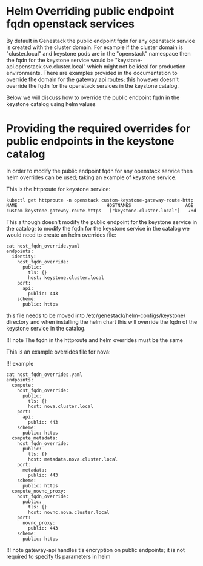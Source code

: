 # Helm Overriding public endpoint fqdn openstack services

By default in Genestack the public endpoint fqdn for any openstack service is created with the cluster domain. For example if the cluster domain is "cluster.local" and keystone pods are in the "openstack" namespace then the fqdn for the keystone service would be "keystone-api.openstack.svc.cluster.local" which might not be ideal for production environments. There are examples provided in the documentation to override the domain for the [gateway api routes](https://docs.rackspacecloud.com/infrastructure-nginx-gateway-api-custom/#custom-routes); this however doesn't override the fqdn for the openstack services in the keystone catalog.

Below we will discuss how to override the public endpoint fqdn in the keystone catalog using helm values

# Providing the required overrides for public endpoints in the keystone catalog

In order to modify the public endpoint fqdn for any openstack service then helm overrides can be used; taking an example of keystone service.

This is the httproute for keystone service:

``` shell
kubectl get httproute -n openstack custom-keystone-gateway-route-http
NAME                                 HOSTNAMES                    AGE
custom-keystone-gateway-route-https   ["keystone.cluster.local"]   78d
```

This although doesn't modify the public endpoint for the keystone service in the catalog; to modify the fqdn for the keystone service in the catalog we would need to create an helm overrides file:

```shell
cat host_fqdn_override.yaml 
endpoints:
  identity:
    host_fqdn_override:
      public:
        tls: {}
        host: keystone.cluster.local
    port:
      api:
        public: 443
    scheme:
      public: https
```

this file needs to be moved into /etc/genestack/helm-configs/keystone/ directory and when installing the helm chart this will override the fqdn of the keystone service in the catalog.

!!! note
    The fqdn in the httproute and helm overrides must be the same

This is an example overrides file for nova:

!!! example
```
cat host_fqdn_overrides.yaml 
endpoints:
  compute:
    host_fqdn_override:
      public:
        tls: {}
        host: nova.cluster.local
    port:
      api:
        public: 443
    scheme:
      public: https
  compute_metadata:
    host_fqdn_override:
      public:
        tls: {}
        host: metadata.nova.cluster.local
    port:
      metadata:
        public: 443
    scheme:
      public: https
  compute_novnc_proxy:
    host_fqdn_override:
      public:
        tls: {}
        host: novnc.nova.cluster.local
    port:
      novnc_proxy:
        public: 443
    scheme:
      public: https
```

!!! note
    gateway-api handles tls encryption on public endpoints; it is not required to specify tls parameters in helm
